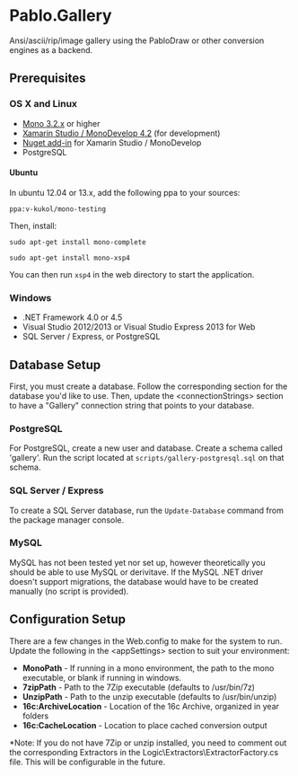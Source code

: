 Pablo.Gallery
=============

Ansi/ascii/rip/image gallery using the PabloDraw or other conversion engines as a backend.


Prerequisites
-------------

### OS X and Linux

- [Mono 3.2.x](http://www.go-mono.com/mono-downloads/) or higher
- [Xamarin Studio / MonoDevelop 4.2](http://monodevelop.com/Download) (for development)
- [Nuget add-in](https://github.com/mrward/monodevelop-nuget-addin) for Xamarin Studio / MonoDevelop
- PostgreSQL

#### Ubuntu

In ubuntu 12.04 or 13.x, add the following ppa to your sources:

	ppa:v-kukol/mono-testing
	
Then, install:

	sudo apt-get install mono-complete
	
	sudo apt-get install mono-xsp4
	

You can then run `xsp4` in the web directory to start the application.


### Windows

- .NET Framework 4.0 or 4.5
- Visual Studio 2012/2013 or Visual Studio Express 2013 for Web
- SQL Server / Express, or PostgreSQL

Database Setup
--------------

First, you must create a database. Follow the corresponding section for the database you'd like to use.  Then, update the &lt;connectionStrings&gt; section to have a "Gallery" connection string that points to your database.

### PostgreSQL

For PostgreSQL, create a new user and database.  Create a schema called 'gallery'. Run the script located at `scripts/gallery-postgresql.sql` on that schema.

### SQL Server / Express

To create a SQL Server database, run the `Update-Database` command from the package manager console.

### MySQL

MySQL has not been tested yet nor set up, however theoretically you should be able to use MySQL or derivitave.  If the MySQL .NET driver doesn't support migrations, the database would have to be created manually (no script is provided).


Configuration Setup
-------------------

There are a few changes in the Web.config to make for the system to run. Update the following in the &lt;appSettings&gt; section to suit your environment:

- **MonoPath** - If running in a mono environment, the path to the mono executable, or blank if running in windows.
- **7zipPath** - Path to the 7Zip executable (defaults to /usr/bin/7z)
- **UnzipPath** - Path to the unzip executable (defaults to /usr/bin/unzip)
- **16c:ArchiveLocation** - Location of the 16c Archive, organized in year folders
- **16c:CacheLocation** - Location to place cached conversion output

*Note: If you do not have 7Zip or unzip installed, you need to comment out the corresponding Extractors in the Logic\Extractors\ExtractorFactory.cs file. This will be configurable in the future.